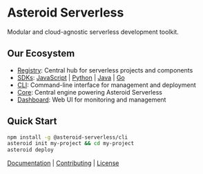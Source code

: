 # Asteroid Serverless

Modular and cloud-agnostic serverless development toolkit.

## Our Ecosystem

- [Registry](https://github.com/Asteroid-Serverless/registry): Central hub for serverless projects and components
- [SDKs](https://github.com/Asteroid-Serverless/sdk): 
  [JavaScript](https://github.com/Asteroid-Serverless/sdk/js) | 
  [Python](https://github.com/Asteroid-Serverless/sdk/python) | 
  [Java](https://github.com/Asteroid-Serverless/sdk/java) | 
  [Go](https://github.com/Asteroid-Serverless/sdk/go)
- [CLI](https://github.com/Asteroid-Serverless/asteroid): Command-line interface for management and deployment
- [Core](https://github.com/Asteroid-Serverless/core): Central engine powering Asteroid Serverless
- [Dashboard](https://github.com/Asteroid-Serverless/dashboard): Web UI for monitoring and management

## Quick Start

```bash
npm install -g @asteroid-serverless/cli
asteroid init my-project && cd my-project
asteroid deploy
```

[Documentation](https://docs.asteroid-serverless.com) | [Contributing](./../CONTRIBUTING.md) | [License](./../LICENSE)
